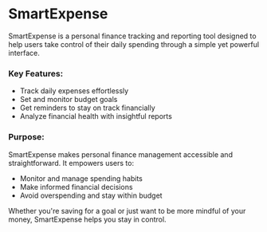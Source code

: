 # SmartExpense
SmartExpense is a personal finance tracking and reporting tool designed to help users take control of their daily spending through a simple yet powerful interface.

### Key Features:
- Track daily expenses effortlessly
- Set and monitor budget goals
- Get reminders to stay on track financially
- Analyze financial health with insightful reports

### Purpose:
SmartExpense makes personal finance management accessible and straightforward. It empowers users to:
- Monitor and manage spending habits
- Make informed financial decisions
- Avoid overspending and stay within budget

Whether you're saving for a goal or just want to be more mindful of your money, SmartExpense helps you stay in control.